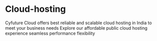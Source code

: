 # Cloud-hosting
Cyfuture Cloud offers best reliable and scalable cloud hosting in India to meet your business needs Explore our affordable public cloud hosting experience seamless performance flexibility
